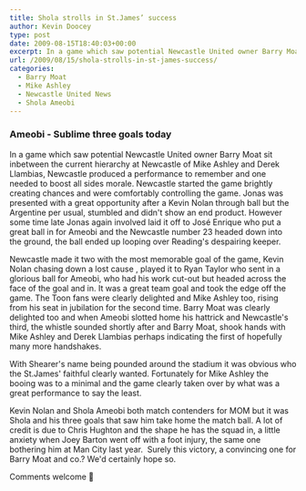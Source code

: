 ```yaml
---
title: Shola strolls in St.James’ success
author: Kevin Doocey
type: post
date: 2009-08-15T18:40:03+00:00
excerpt: In a game which saw potential Newcastle United owner Barry Moat sit inbetween the current hierarchy at Newcastle of Mike Ashley...
url: /2009/08/15/shola-strolls-in-st-james-success/
categories:
  - Barry Moat
  - Mike Ashley
  - Newcastle United News
  - Shola Ameobi
---
```


### Ameobi - Sublime three goals today

In a game which saw potential Newcastle United owner Barry Moat sit inbetween the current hierarchy at Newcastle of Mike Ashley and Derek Llambias, Newcastle produced a performance to remember and one needed to boost all sides morale. Newcastle started the game brightly creating chances and were comfortably controlling the game. Jonas was presented with a great opportunity after a Kevin Nolan through ball but the Argentine per usual, stumbled and didn't show an end product. However some time late Jonas again involved laid it off to José Enrique who put a great ball in for Ameobi and the Newcastle number 23 headed down into the ground, the ball ended up looping over Reading's despairing keeper.

Newcastle made it two with the most memorable goal of the game, Kevin Nolan chasing down a lost cause , played it to Ryan Taylor who sent in a glorious ball for Ameobi, who had his work cut-out but headed across the face of the goal and in. It was a great team goal and took the edge off the game. The Toon fans were clearly delighted and Mike Ashley too, rising from his seat in jubilation for the second time. Barry Moat was clearly delighted too and when Ameobi slotted home his hattrick and Newcastle's third, the whistle sounded shortly after and Barry Moat, shook hands with Mike Ashley and Derek Llambias perhaps indicating the first of hopefully many more handshakes.

With Shearer's name being pounded around the stadium it was obvious who the St.James' faithful clearly wanted. Fortunately for Mike Ashley the booing was to a minimal and the game clearly taken over by what was a great performance to say the least.

Kevin Nolan and Shola Ameobi both match contenders for MOM but it was Shola and his three goals that saw him take home the match ball. A lot of credit is due to Chris Hughton and the shape he has the squad in, a little anxiety when Joey Barton went off with a foot injury, the same one bothering him at Man City last year.  Surely this victory, a convincing one for Barry Moat and co.? We'd certainly hope so.

Comments welcome 🙂

